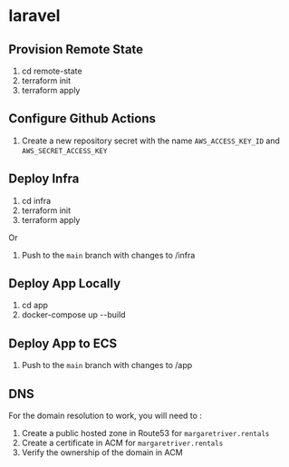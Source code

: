 # laravel


## Provision Remote State

1. cd remote-state
2. terraform init
3. terraform apply

## Configure Github Actions

1. Create a new repository secret with the name `AWS_ACCESS_KEY_ID` and `AWS_SECRET_ACCESS_KEY`


## Deploy Infra

1. cd infra
2. terraform init
3. terraform apply

Or

1. Push to the `main` branch with changes to /infra

## Deploy App Locally

1. cd app
2. docker-compose up --build

## Deploy App to ECS

1. Push to the `main` branch with changes to /app


## DNS
For the domain resolution to work, you will need to :
1. Create a public hosted zone in Route53 for `margaretriver.rentals`
2. Create a certificate in ACM for `margaretriver.rentals`
3. Verify the ownership of the domain in ACM

